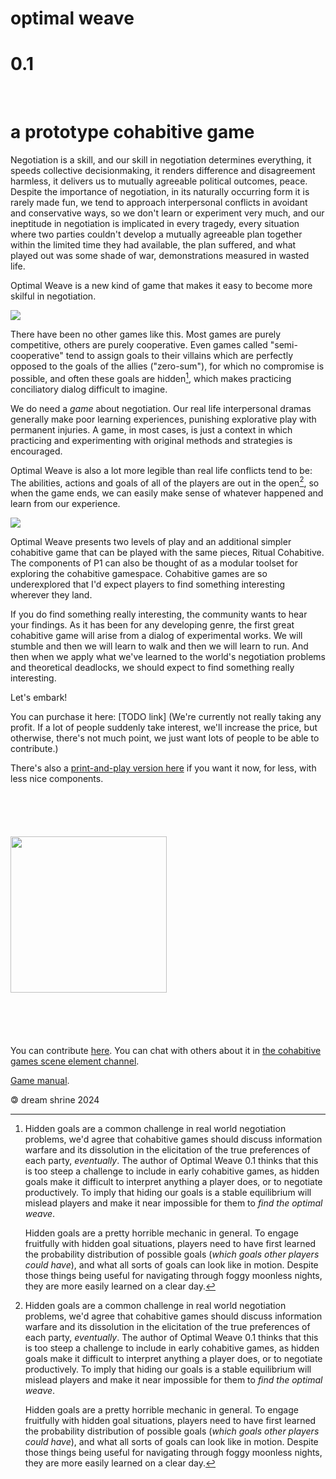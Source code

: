 # optimal weave

# 0.1

<br>

# a prototype cohabitive game

Negotiation is a skill, and our skill in negotiation determines everything, it speeds collective decisionmaking, it renders difference and disagreement harmless, it delivers us to mutually agreeable political outcomes, peace. Despite the importance of negotiation, in its naturally occurring form it is rarely made fun, we tend to approach interpersonal conflicts in avoidant and conservative ways, so we don't learn or experiment very much, and our ineptitude in negotiation is implicated in every tragedy, every situation where two parties couldn't develop a mutually agreeable plan together within the limited time they had available, the plan suffered, and what played out was some shade of war, demonstrations measured in wasted life.

Optimal Weave is a new kind of game that makes it easy to become more skilful in negotiation.

![](P1_gamegram.png)

There have been no other games like this. Most games are purely competitive, others are purely cooperative. Even games called "semi-cooperative" tend to assign goals to their villains which are perfectly opposed to the goals of the allies ("zero-sum"), for which no compromise is possible, and often these goals are hidden[^1], which makes practicing conciliatory dialog difficult to imagine.

We do need a *game* about negotiation. Our real life interpersonal dramas generally make poor learning experiences, punishing explorative play with permanent injuries. A game, in most cases, is just a context in which practicing and experimenting with original methods and strategies is encouraged.

Optimal Weave is also a lot more legible than real life conflicts tend to be: The abilities, actions and goals of all of the players are out in the open[^1], so when the game ends, we can easily make sense of whatever happened and learn from our experience.

![](P1_cards.png)

Optimal Weave presents two levels of play and an additional simpler cohabitive game that can be played with the same pieces, Ritual Cohabitive. The components of P1 can also be thought of as a modular toolset for exploring the cohabitive gamespace. Cohabitive games are so underexplored that I'd expect players to find something interesting wherever they land.

If you do find something really interesting, the community wants to hear your findings. As it has been for any developing genre, the first great cohabitive game will arise from a dialog of experimental works. We will stumble and then we will learn to walk and then we will learn to run. And then when we apply what we've learned to the world's negotiation problems and theoretical deadlocks, we should expect to find something really interesting.

Let's embark!

You can purchase it here: [TODO link] (We're currently not really taking any profit. If a lot of people suddenly take interest, we'll increase the price, but otherwise, there's not much point, we just want lots of people to be able to contribute.)

There's also a [print-and-play version here](P1_pnp_v1.zip) if you want it now, for less, with less nice components.

<img src="P1_primary_cards.svg" style="width:250px; padding-top:70px; padding-bottom:70px;"></img>

You can contribute [here](https://github.com/makoConstruct/P1). You can chat with others about it in <a class="element_link" href="https://matrix.to/#/#peacewagers:matrix.org">the cohabitive games scene element channel</a>.

[Game manual](https://dreamshrine.org/P1_manual.html).

[^1]:
    Hidden goals are a common challenge in real world negotiation problems, we'd agree that cohabitive games should discuss information warfare and its dissolution in the elicitation of the true preferences of each party, *eventually*. The author of Optimal Weave 0.1 thinks that this is too steep a challenge to include in early cohabitive games, as hidden goals make it difficult to interpret anything a player does, or to negotiate productively. To imply that hiding our goals is a stable equilibrium will mislead players and make it near impossible for them to *find the optimal weave*.
    
    Hidden goals are a pretty horrible mechanic in general. To engage fruitfully with hidden goal situations, players need to have first learned the probability distribution of possible goals (*which goals other players could have*), and what all sorts of goals can look like in motion. Despite those things being useful for navigating through foggy moonless nights, they are more easily learned on a clear day.

🄯 dream shrine 2024